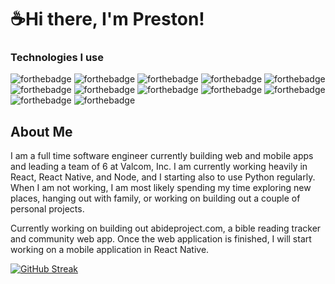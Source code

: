 # ☕Hi there, I'm Preston!
<!--
**premdav/premdav** is a ✨ _special_ ✨ repository because its `README.md` (this file) appears on your GitHub profile.
-->

### Technologies I use
![forthebadge](https://img.shields.io/badge/JavaScript-323330?style=for-the-badge&logo=javascript&logoColor=F7DF1E)
![forthebadge](https://img.shields.io/badge/TypeScript-007ACC?style=for-the-badge&logo=typescript&logoColor=white)
![forthebadge](https://img.shields.io/badge/React-20232A?style=for-the-badge&logo=react&logoColor=61DAFB)
![forthebadge](https://img.shields.io/badge/React_Native-20232A?style=for-the-badge&logo=react&logoColor=61DAFB)
![forthebadge](https://img.shields.io/badge/Redux-593D88?style=for-the-badge&logo=redux&logoColor=white)
![forthebadge](https://img.shields.io/badge/Python-14354C?style=for-the-badge&logo=python&logoColor=white)
![forthebadge](https://img.shields.io/badge/Django-092E20?style=for-the-badge&logo=django&logoColor=white)
![forthebadge](https://img.shields.io/badge/fastapi-109989?style=for-the-badge&logo=FASTAPI&logoColor=white)
![forthebadge](https://img.shields.io/badge/Node.js-43853D?style=for-the-badge&logo=node.js&logoColor=white)
![forthebadge](https://img.shields.io/badge/Express.js-404D59?style=for-the-badge)
![forthebadge](https://img.shields.io/badge/MongoDB-4EA94B?style=for-the-badge&logo=mongodb&logoColor=white)
![forthebadge](https://img.shields.io/badge/PostgreSQL-316192?style=for-the-badge&logo=postgresql&logoColor=white)

## About Me
I am a full time software engineer currently building web and mobile apps and leading a team of 6 at Valcom, Inc. I am currently working heavily in React, React Native, and Node, and I starting also to use Python regularly. When I am not working, I am most likely spending my time exploring new places, hanging out with family, or working on building out a couple of personal projects.

Currently working on building out abideproject.com, a bible reading tracker and community web app. Once the web application is finished, I will start working on a mobile application in React Native.

[![GitHub Streak](http://github-readme-streak-stats.herokuapp.com?user=premdav&theme=black-ice&ring=3B8A62&currStreakLabel=FFFFFF&fire=DD8235)](https://git.io/streak-stats)
